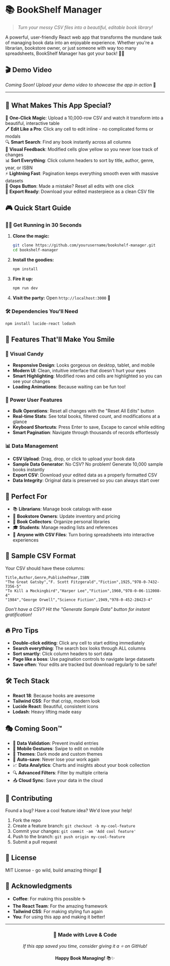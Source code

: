 # 📚 BookShelf Manager

> *Turn your messy CSV files into a beautiful, editable book library!*

A powerful, user-friendly React web app that transforms the mundane task of managing book data into an enjoyable experience. Whether you're a librarian, bookstore owner, or just someone with way too many spreadsheets, BookShelf Manager has got your back! 📖✨

## 🎬 Demo Video

<!-- Add your demo video here -->
*Coming Soon! Upload your demo video to showcase the app in action* 🎥

---

## 🚀 What Makes This App Special?

🎯 **One-Click Magic**: Upload a 10,000-row CSV and watch it transform into a beautiful, interactive table  
🖊️ **Edit Like a Pro**: Click any cell to edit inline - no complicated forms or modals  
🔍 **Smart Search**: Find any book instantly across all columns  
🎨 **Visual Feedback**: Modified cells glow yellow so you never lose track of changes  
📊 **Sort Everything**: Click column headers to sort by title, author, genre, year, or ISBN  
⚡ **Lightning Fast**: Pagination keeps everything smooth even with massive datasets  
🔄 **Oops Button**: Made a mistake? Reset all edits with one click  
💾 **Export Ready**: Download your edited masterpiece as a clean CSV file  

## 🎮 Quick Start Guide

### 🏃‍♂️ Get Running in 30 Seconds

1. **Clone the magic:**
   ```bash
   git clone https://github.com/yourusername/bookshelf-manager.git
   cd bookshelf-manager
   ```

2. **Install the goodies:**
   ```bash
   npm install
   ```

3. **Fire it up:**
   ```bash
   npm run dev
   ```

4. **Visit the party:** Open `http://localhost:3000` 🎉

### 🛠️ Dependencies You'll Need

```bash
npm install lucide-react lodash
```

## 🎪 Features That'll Make You Smile

### 🎨 **Visual Candy**
- **Responsive Design**: Looks gorgeous on desktop, tablet, and mobile
- **Modern UI**: Clean, intuitive interface that doesn't hurt your eyes
- **Smart Highlighting**: Modified rows and cells are highlighted so you can see your changes
- **Loading Animations**: Because waiting can be fun too!

### 🔧 **Power User Features**
- **Bulk Operations**: Reset all changes with the "Reset All Edits" button
- **Real-time Stats**: See total books, filtered count, and modifications at a glance
- **Keyboard Shortcuts**: Press Enter to save, Escape to cancel while editing
- **Smart Pagination**: Navigate through thousands of records effortlessly

### 📊 **Data Management**
- **CSV Upload**: Drag, drop, or click to upload your book data
- **Sample Data Generator**: No CSV? No problem! Generate 10,000 sample books instantly
- **Export CSV**: Download your edited data as a properly formatted CSV
- **Data Integrity**: Original data is preserved so you can always start over

## 🎯 Perfect For

- 📚 **Librarians**: Manage book catalogs with ease
- 🏪 **Bookstore Owners**: Update inventory and pricing
- 📖 **Book Collectors**: Organize personal libraries
- 🎓 **Students**: Manage reading lists and references
- 💼 **Anyone with CSV Files**: Turn boring spreadsheets into interactive experiences

## 🎨 Sample CSV Format

Your CSV should have these columns:
```csv
Title,Author,Genre,PublishedYear,ISBN
"The Great Gatsby","F. Scott Fitzgerald","Fiction",1925,"978-0-7432-7356-5"
"To Kill a Mockingbird","Harper Lee","Fiction",1960,"978-0-06-112008-4"
"1984","George Orwell","Science Fiction",1949,"978-0-452-28423-4"
```

*Don't have a CSV? Hit the "Generate Sample Data" button for instant gratification!*

## 🔥 Pro Tips

- **Double-click editing**: Click any cell to start editing immediately
- **Search everything**: The search box looks through ALL columns
- **Sort smartly**: Click column headers to sort data
- **Page like a boss**: Use pagination controls to navigate large datasets
- **Save often**: Your edits are tracked but download regularly to be safe!

## 🛠️ Tech Stack

- **React 18**: Because hooks are awesome
- **Tailwind CSS**: For that crisp, modern look
- **Lucide React**: Beautiful, consistent icons
- **Lodash**: Heavy lifting made easy

## 🎭 Coming Soon™

- 🔐 **Data Validation**: Prevent invalid entries
- 📱 **Mobile Gestures**: Swipe to edit on mobile
- 🎨 **Themes**: Dark mode and custom themes
- 🔄 **Auto-save**: Never lose your work again
- 📈 **Data Analytics**: Charts and insights about your book collection
- 🔍 **Advanced Filters**: Filter by multiple criteria
- 📤 **Cloud Sync**: Save your data in the cloud

## 🤝 Contributing

Found a bug? Have a cool feature idea? We'd love your help!

1. Fork the repo
2. Create a feature branch: `git checkout -b my-cool-feature`
3. Commit your changes: `git commit -am 'Add cool feature'`
4. Push to the branch: `git push origin my-cool-feature`
5. Submit a pull request

## 📜 License

MIT License - go wild, build amazing things! 🚀

## 🙏 Acknowledgments

- **Coffee**: For making this possible ☕
- **The React Team**: For the amazing framework
- **Tailwind CSS**: For making styling fun again
- **You**: For using this app and making it better!

---

<div align="center">

### 💝 Made with Love & Code

*If this app saved you time, consider giving it a ⭐ on GitHub!*

**Happy Book Managing!** 📚✨

</div>
